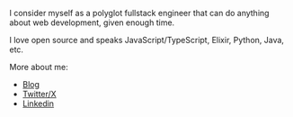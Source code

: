I consider myself as a polyglot fullstack engineer that can do anything about
web development, given enough time.

I love open source and speaks JavaScript/TypeScript, Elixir, Python, Java, etc.

More about me:

- [Blog](https://www.irere.dev/)
- [Twitter/X](https://x.com/codesdoes)
- [Linkedin](https://www.linkedin.com/in/irere_emmanuel)
